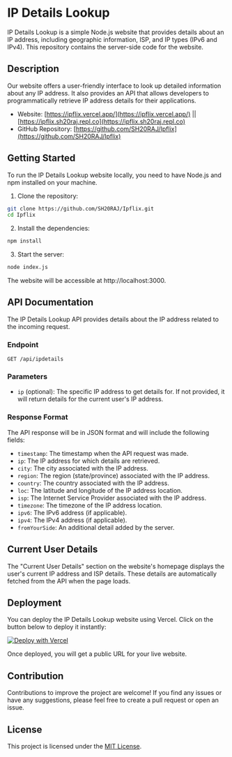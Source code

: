 # IP Details Lookup

IP Details Lookup is a simple Node.js website that provides details about an IP address, including geographic information, ISP, and IP types (IPv6 and IPv4). This repository contains the server-side code for the website.

## Description

Our website offers a user-friendly interface to look up detailed information about any IP address. It also provides an API that allows developers to programmatically retrieve IP address details for their applications.

- Website: [https://ipflix.vercel.app/](https://ipflix.vercel.app/) || [https://ipflix.sh20raj.repl.co](https://ipflix.sh20raj.repl.co)
- GitHub Repository: [https://github.com/SH20RAJ/Ipflix](https://github.com/SH20RAJ/Ipflix)

## Getting Started

To run the IP Details Lookup website locally, you need to have Node.js and npm installed on your machine.

1. Clone the repository:

```bash
git clone https://github.com/SH20RAJ/Ipflix.git
cd Ipflix
```

2. Install the dependencies:

```bash
npm install
```

3. Start the server:

```bash
node index.js
```

The website will be accessible at http://localhost:3000.

## API Documentation

The IP Details Lookup API provides details about the IP address related to the incoming request.

### Endpoint

```
GET /api/ipdetails
```

### Parameters

- `ip` (optional): The specific IP address to get details for. If not provided, it will return details for the current user's IP address.

### Response Format

The API response will be in JSON format and will include the following fields:

- `timestamp`: The timestamp when the API request was made.
- `ip`: The IP address for which details are retrieved.
- `city`: The city associated with the IP address.
- `region`: The region (state/province) associated with the IP address.
- `country`: The country associated with the IP address.
- `loc`: The latitude and longitude of the IP address location.
- `isp`: The Internet Service Provider associated with the IP address.
- `timezone`: The timezone of the IP address location.
- `ipv6`: The IPv6 address (if applicable).
- `ipv4`: The IPv4 address (if applicable).
- `fromYourSide`: An additional detail added by the server.

## Current User Details

The "Current User Details" section on the website's homepage displays the user's current IP address and ISP details. These details are automatically fetched from the API when the page loads.

## Deployment

You can deploy the IP Details Lookup website using Vercel. Click on the button below to deploy it instantly:

[![Deploy with Vercel](https://vercel.com/button)](https://vercel.com/import/project?template=https://github.com/SH20RAJ/Ipflix)

Once deployed, you will get a public URL for your live website.

## Contribution

Contributions to improve the project are welcome! If you find any issues or have any suggestions, please feel free to create a pull request or open an issue.

## License

This project is licensed under the [MIT License](LICENSE).
